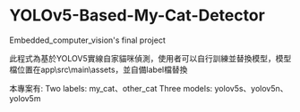 # YOLOv5-Based-My-Cat-Detector

Embedded_computer_vision's final project

此程式為基於YOLOV5實線自家貓咪偵測，使用者可以自行訓練並替換模型，模型檔位置在app\src\main\assets，並自備label檔替換

本專案有:
Two labels: my_cat、other_cat
Three models: yolov5s、yolov5n、yolov5m
